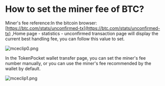 # How to set the miner fee of BTC?

Miner's fee reference:In the bitcoin browser: [https://btc.com/stats/unconfirmed-tx](https://btc.com/stats/unconfirmed-tx) ,Home page - statistics - unconfirmed transaction page will display the current best handling fee, you can follow this value to set.

![mceclip0.png](https://tokenpockethelpsupport.zendesk.com/hc/article\_attachments/900001026523/mceclip0.png)

In the TokenPocket wallet transfer page, you can set the miner's fee number manually, or you can use the miner's fee recommended by the wallet by default.

![mceclip1.png](https://tokenpockethelpsupport.zendesk.com/hc/article\_attachments/900001015426/mceclip1.png)
